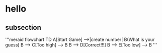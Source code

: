 # hello

## subsection

'''meraid
flowchart TD
    A[Start Game] -->|create number| B(What is your guess)
    B --> C[Too high] --> B
    B --> D[Correct!!!]
    B --> E[Too low] --> B
'''